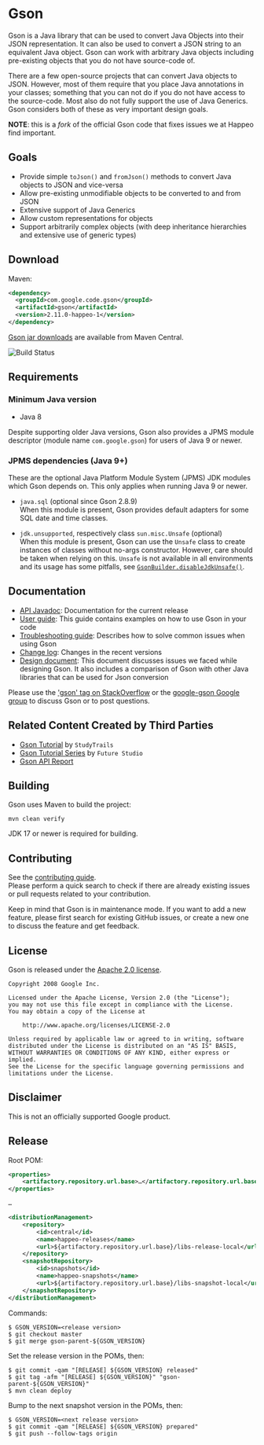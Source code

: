 # Gson

Gson is a Java library that can be used to convert Java Objects into their JSON representation. It can also be used to convert a JSON string to an equivalent Java object.
Gson can work with arbitrary Java objects including pre-existing objects that you do not have source-code of.

There are a few open-source projects that can convert Java objects to JSON. However, most of them require that you place Java annotations in your classes; something that you can not do if you do not have access to the source-code. Most also do not fully support the use of Java Generics. Gson considers both of these as very important design goals.

**NOTE**: this is a _fork_ of the official Gson code that fixes issues we at Happeo find important.

## Goals
  * Provide simple `toJson()` and `fromJson()` methods to convert Java objects to JSON and vice-versa
  * Allow pre-existing unmodifiable objects to be converted to and from JSON
  * Extensive support of Java Generics
  * Allow custom representations for objects
  * Support arbitrarily complex objects (with deep inheritance hierarchies and extensive use of generic types)

## Download

Maven:
```xml
<dependency>
  <groupId>com.google.code.gson</groupId>
  <artifactId>gson</artifactId>
  <version>2.11.0-happeo-1</version>
</dependency>
```

[Gson jar downloads](https://maven-badges.herokuapp.com/maven-central/com.google.code.gson/gson) are available from Maven Central.

![Build Status](https://github.com/google/gson/actions/workflows/build.yml/badge.svg)

## Requirements
### Minimum Java version
- Java 8

Despite supporting older Java versions, Gson also provides a JPMS module descriptor (module name `com.google.gson`) for users of Java 9 or newer.

### JPMS dependencies (Java 9+)
These are the optional Java Platform Module System (JPMS) JDK modules which Gson depends on.
This only applies when running Java 9 or newer.

- `java.sql` (optional since Gson 2.8.9)  
  When this module is present, Gson provides default adapters for some SQL date and time classes.

- `jdk.unsupported`, respectively class `sun.misc.Unsafe` (optional)  
  When this module is present, Gson can use the `Unsafe` class to create instances of classes without no-args constructor.
  However, care should be taken when relying on this. `Unsafe` is not available in all environments and its usage has some pitfalls,
  see [`GsonBuilder.disableJdkUnsafe()`](https://javadoc.io/doc/com.google.code.gson/gson/latest/com.google.gson/com/google/gson/GsonBuilder.html#disableJdkUnsafe()).

## Documentation
  * [API Javadoc](https://www.javadoc.io/doc/com.google.code.gson/gson): Documentation for the current release
  * [User guide](UserGuide.md): This guide contains examples on how to use Gson in your code
  * [Troubleshooting guide](Troubleshooting.md): Describes how to solve common issues when using Gson
  * [Change log](CHANGELOG.md): Changes in the recent versions
  * [Design document](GsonDesignDocument.md): This document discusses issues we faced while designing Gson. It also includes a comparison of Gson with other Java libraries that can be used for Json conversion

Please use the ['gson' tag on StackOverflow](https://stackoverflow.com/questions/tagged/gson) or the [google-gson Google group](https://groups.google.com/group/google-gson) to discuss Gson or to post questions.

## Related Content Created by Third Parties
  * [Gson Tutorial](https://www.studytrails.com/java/json/java-google-json-introduction/) by `StudyTrails`
  * [Gson Tutorial Series](https://futurestud.io/tutorials/gson-getting-started-with-java-json-serialization-deserialization) by `Future Studio`
  * [Gson API Report](https://abi-laboratory.pro/java/tracker/timeline/gson/)

## Building

Gson uses Maven to build the project:
```
mvn clean verify
```

JDK 17 or newer is required for building.

## Contributing

See the [contributing guide](https://github.com/google/.github/blob/master/CONTRIBUTING.md).  
Please perform a quick search to check if there are already existing issues or pull requests related to your contribution.

Keep in mind that Gson is in maintenance mode. If you want to add a new feature, please first search for existing GitHub issues, or create a new one to discuss the feature and get feedback.

## License

Gson is released under the [Apache 2.0 license](LICENSE).

```
Copyright 2008 Google Inc.

Licensed under the Apache License, Version 2.0 (the "License");
you may not use this file except in compliance with the License.
You may obtain a copy of the License at

    http://www.apache.org/licenses/LICENSE-2.0

Unless required by applicable law or agreed to in writing, software
distributed under the License is distributed on an "AS IS" BASIS,
WITHOUT WARRANTIES OR CONDITIONS OF ANY KIND, either express or implied.
See the License for the specific language governing permissions and
limitations under the License.
```

## Disclaimer

This is not an officially supported Google product.

## Release

Root POM:

```xml
<properties>
    <artifactory.repository.url.base>…</artifactory.repository.url.base>
</properties>

…

<distributionManagement>
    <repository>
        <id>central</id>
        <name>happeo-releases</name>
        <url>${artifactory.repository.url.base}/libs-release-local</url>
    </repository>
    <snapshotRepository>
        <id>snapshots</id>
        <name>happeo-snapshots</name>
        <url>${artifactory.repository.url.base}/libs-snapshot-local</url>
    </snapshotRepository>
</distributionManagement>
```

Commands:

```shell
$ GSON_VERSION=<release version>
$ git checkout master
$ git merge gson-parent-${GSON_VERSION}
```

Set the release version in the POMs, then:

```shell
$ git commit -qam "[RELEASE] ${GSON_VERSION} released"
$ git tag -afm "[RELEASE] ${GSON_VERSION}" "gson-parent-${GSON_VERSION}"
$ mvn clean deploy
```

Bump to the next snapshot version in the POMs, then:

```shell
$ GSON_VERSION=<next release version>
$ git commit -qam "[RELEASE] ${GSON_VERSION} prepared"
$ git push --follow-tags origin
```
